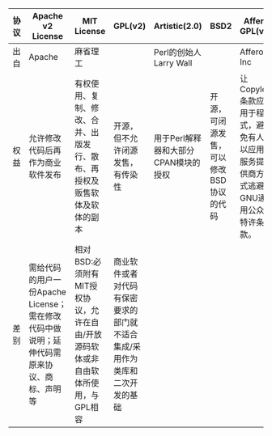 |协议|Apache v2 License|MIT License|GPL(v2)|Artistic(2.0)|BSD2|Affero GPL(v3)|LGPL( v2.1)|BSD3|Eclipse Public License(V1.0)|LGPL(V3)|Mozilla Public License(v2)|GPL(v3)|Public Domain|
|---|---|---|---|---|---|---|---|---|---|---|---|---|---|
|出自|Apache|麻省理工||Perl的创始人Larry Wall||Affero, Inc|||||Netscape的Mozilla|||
|权益|允许修改代码后再作为商业软件发布|有权使用、复制、修改、合并、出版发行、散布、再授权及贩售软体及软体的副本|开源，但不允许闭源发售，有传染性|用于Perl解释器和大部分CPAN模块的授权|开源，可闭源发售，可以修改BSD协议的代码|让Copyleft条款应用于程式，避免有人以应用服务提供商方式逃避GNU通用公众特许条款。|开源代码可以被商业软件作为类库引用并发布和销售|开源，可闭源发售|开源，可闭源发售|开源代码可以被商业软件作为类库引用并发布和销售|商业软件可以使用，也可以修改MPL协议的代码，但修改后的代码版权归软件的发起者|开源，但不允许闭源发售，有传染性|任何人可任意使用|
|差别|需给代码的用户一份Apache License；需在修改代码中做说明；延伸代码需原来协议、商标、声明等|相对BSD:必须附有MIT授权协议，允许在自由/开放源码软体或非自由软体所使用，与GPL相容|商业软件或者对代码有保密要求的部门就不适合集成/采用作为类库和二次开发的基础||||GPL为第三方类库使用者设计，不适合商业软件二次开发|相对BSD2：不可以用开源代码的“作者/机构的名字”或“原来产品的名字”做市场推广||相对LGPL2：公布修改的源代码和相关硬件|允许代码混合；留了一个借鉴别人的源代码用做自己商业软件开发的豁口|相对GPL2：公布修改的源代码和相关硬件|属于公共文化遗产|
